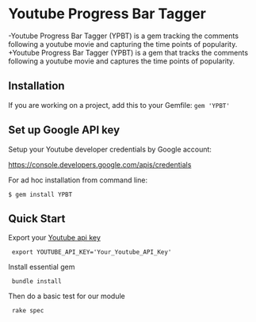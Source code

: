 # Youtube Progress Bar Tagger
  
 -Youtube Progress Bar Tagger (YPBT) is a gem tracking the comments following a youtube movie and capturing the time points of popularity.
 +Youtube Progress Bar Tagger (YPBT) is a gem that tracks the comments following a youtube movie and captures the time points of popularity.
  
## Installation
  
If you are working on a project, add this to your Gemfile: `gem 'YPBT'`
 
## Set up Google API key

Setup your Youtube developer credentials by Google account:

https://console.developers.google.com/apis/credentials


 For ad hoc installation from command line:
 
 ```$ gem install YPBT```
 
 ## Quick Start  
   Export your [Youtube api key](https://console.developers.google.com/apis/credentials)  
   
     export YOUTUBE_API_KEY='Your_Youtube_API_Key'
   Install essential gem  
   
     bundle install
   Then do a basic test for our module  
   
     rake spec
